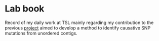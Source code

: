 Lab book 
=====

Record of my daily work at TSL mainly regarding my contribution to the previous [project](https://github.com/pilarcormo/fragmented_genome_with_snps) aimed to develop a method to identify causative SNP mutations from unordered contigs. 
